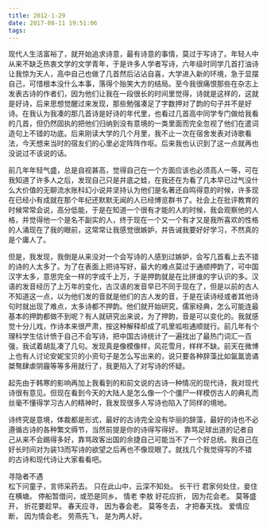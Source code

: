 ```yaml
---
title: 2012-1-29
date: 2017-08-11 19:51:06
tags:
---
```

现代人生活富裕了，就开始追求诗意，最有诗意的事情，莫过于写诗了。年轻人中从来不缺乏热衷文学的文学青年，于是许多人学者写诗，六年级时同学几首打油诗让我惊为天人，高中自己也做了几首然后沾沾自喜，大学进入新的环境，急于显摆自己，可惜根本没什么本事，落得个贻笑大方的结局。至今我很痛恨那些在杂志上发表古诗的作者们，因为他们让我在一段很长的时间里觉得，诗就是这样的，这就是好诗，后来思想觉醒过来发现，那些勉强凑足了字数押对了韵的句子并不是好诗。在我认为我凑的那几首诗是好诗的年代里，也看过几首高中同学专门做给我看的几首，但仍然固执的把他们归纳到没有意境的一类里面而完全忽视了他们在遣词造句上不错的功底。后来刚读大学的几个月里，我不止一次在宿舍发表对诗歌看法，今天想来当时的宿友们的心里必定阵阵作呕。后来我也认识到了这一点就再也没说过不该说的话。

前几年年轻气盛，总是自视甚高，觉得自己在一个方面应该也必须高人一等，可在我知道了许多人之后，发现自己只是井底之蛙，在我还在为看了几本早已过气没什么大价值的无聊流水账科幻小说并坚持认为他们是名著还自鸣得意的时候，许多现在已经小有成就在那个年纪还默默无闻的人已经博览群书了。社会上在批评教育的时候常常会说，高分低能，于是在知道一个很有才能的人的时候，我会观察他的人格，并觉得他一个是名不副实的人，终于现在一个又一个有才又是我所喜欢的性格的人涌现在了我的眼前，这常常让我感觉很嫉妒，并告诫我要好好学习，不然真的是个庸人了。

但是，我发现，我倒是从来没对一个会写诗的人感到过嫉妒，会写几首看上去不错的诗的人太多了。为了在表面上把诗写好，最大的难点莫过于通顺押韵了，可中国汉字太多，意思完全一样的字成千上万，于是押韵就是在比拼谁的字认识的多。汉语的发音经历了上万年的变化，古汉语的发音早已不同于现在了，但是以前的古人不知道这一点，以为他们发的音就是他们的古人发的音，于是在读诗经或者其他诗句时就出现了难点，太多诗都不押韵。他们就开始研究，儒家经典，怎么可能连最基本的押韵都做不到呢？有人就研究出来说，为了押韵，音是可以变化的。我就感觉十分儿戏，作诗本来很严肃，按这种解释却成了叽里呱啦通顺就行。前几年有个理科学生估计愤于自己不会写诗，把中国古诗统计了一遍找出了最热门词汇一百强，我试着胡乱凑了几句。发现真是像模像样，风花雪月，样样不缺。前天在微博上也有人讨论安妮宝贝的小资句子是怎么写出来的，说只要各种辞藻比如氤氲诡谲桀骜肆虐阴霾等等多用就行了，我更陷入了对写诗的怀疑。

起先由于韩寒的影响再加上我看到的和前文说的古诗一种情况的现代诗，我对现代诗很有意见。但现在看到今天的大陆人是怎么像一个个僵尸一样模仿古人的典礼而丝毫不懂得学习古人的精神时，我发现很多人写诗也陷入了同样的境地。

诗终究是意境，体裁都是形式，最好的古诗完全没有华丽的辞藻，最好的诗也不必遵循古诗的各种繁文缛节，当然前提是你的诗得写得好。
靠骂足球出道的记者自己从来不会踢得多好，靠骂政客出国的余捷自己可能当不了一个好总统。我自己在好长时间对为装13而写诗的欲望之后再也不像现眼了。就找几个我觉得写的不错的古诗和现代诗让大家看看吧。

寻隐者不遇                 
松下问童子，言师采药去。 
只在此山中，云深不知处。
长干行
君家何处住，妾住在横塘。
停船暂借问，或恐是同乡。
情老 
李敖
好花应折，
因为花会老。
莫等盛开，
折花要趁早。
春天应寻，
因为春会老。
莫等冬去，
才把春天找。
爱情应断，
因为情会老。
劳燕先飞，
是为两人好。